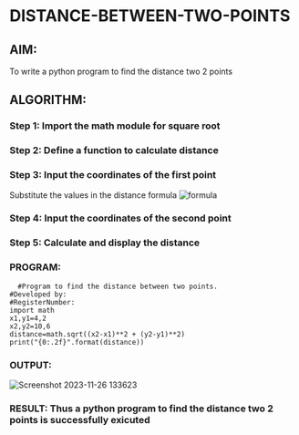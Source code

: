 # DISTANCE-BETWEEN-TWO-POINTS

## AIM:
To write a python program to find the distance two 2 points
## ALGORITHM:
### Step 1: Import the math module for square root
### Step 2: Define a function to calculate distance
### Step 3:  Input the coordinates of the first point
Substitute the values in the distance formula  ![formula](/formula.JPG)
### Step 4:  Input the coordinates of the second point
### Step 5:  Calculate and display the distance
### PROGRAM:
```
  #Program to find the distance between two points.
#Developed by: 
#RegisterNumber:
import math
x1,y1=4,2
x2,y2=10,6
distance=math.sqrt((x2-x1)**2 + (y2-y1)**2)
print("{0:.2f}".format(distance))
```

### OUTPUT:
![Screenshot 2023-11-26 133623](https://github.com/jayadev133/DISTANCE-BETWEEN-TWO-POINTS/assets/150319465/b90a661c-71a3-47f4-8347-8323ea89ed55)



### RESULT: Thus a python program to find the distance two 2 points is successfully exicuted
